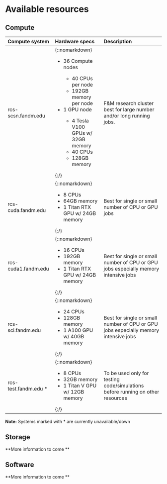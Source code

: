# Available resources

## Compute

| **Compute system**        | **Hardware specs**  | **Description**         |
|:--------------------------|:------|:------------------------| 
| rcs-scsn.fandm.edu    | {::nomarkdown}<ul><li>36 Compute nodes</li><ul><li> 40 CPUs per node</li><li>192GB memory per node</ul><li>1 GPU node</li><ul><li>4 Tesla V100 GPUs w/ 32GB memory</li><li>40 CPUs</li><li>128GB memory</li></ul></ul>{:/} | F&M research cluster best for large number and/or long running jobs. |
| rcs-cuda.fandm.edu    | {::nomarkdown}<ul><li>8 CPUs</li><li>64GB memory</li><li> 1 Titan RTX GPU w/ 24GB memory</li></ul>{:/} | Best for single or small number of CPU or GPU jobs |
| rcs-cuda1.fandm.edu    | {::nomarkdown}<ul><li>16 CPUs</li><li>192GB memory</li><li> 1 Titan RTX GPU w/ 24GB memory</li></ul>{:/} | Best for single or small number of CPU or GPU jobs especially memory intensive jobs |
| rcs-sci.fandm.edu    | {::nomarkdown}<ul><li>24 CPUs</li><li>128GB memory</li><li> 1 A100 GPU w/ 40GB memory</li></ul>{:/} | Best for single or small number of CPU or GPU jobs especially memory intensive jobs |
| rcs-test.fandm.edu *   | {::nomarkdown}<ul><li>8 CPUs</li><li>32GB memory</li><li> 1 Titan V GPU w/ 12GB memory</li></ul>{:/}| To be used only for testing code/simulations before running on other resources |

**Note:** Systems marked with * are currently unavailable/down

## Storage

**More information to come **

## Software

**More information to come **
